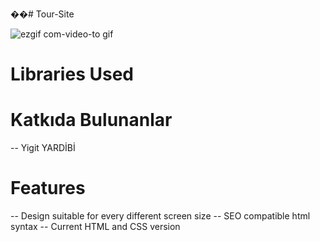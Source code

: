 ��#   T o u r - S i t e 




![ezgif com-video-to gif](https://github.com/yigityardibi4/Tour-Site/assets/147426008/24dc9d6e-6ba1-4111-bf92-8f7ea90d8789)


# Libraries Used

# Katkıda Bulunanlar
-- Yigit YARDİBİ

# Features
-- Design suitable for every different screen size
-- SEO compatible html syntax
-- Current HTML and CSS version

